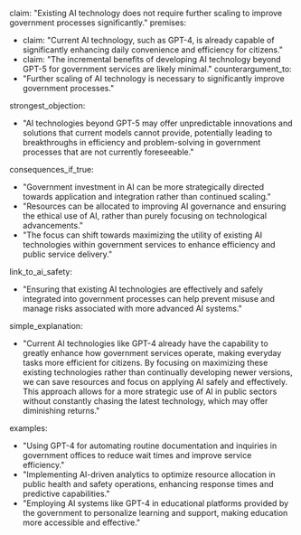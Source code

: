 claim: "Existing AI technology does not require further scaling to improve government processes significantly."
premises:
  - claim: "Current AI technology, such as GPT-4, is already capable of significantly enhancing daily convenience and efficiency for citizens."
  - claim: "The incremental benefits of developing AI technology beyond GPT-5 for government services are likely minimal."
counterargument_to:
  - "Further scaling of AI technology is necessary to significantly improve government processes."

strongest_objection:
  - "AI technologies beyond GPT-5 may offer unpredictable innovations and solutions that current models cannot provide, potentially leading to breakthroughs in efficiency and problem-solving in government processes that are not currently foreseeable."

consequences_if_true:
  - "Government investment in AI can be more strategically directed towards application and integration rather than continued scaling."
  - "Resources can be allocated to improving AI governance and ensuring the ethical use of AI, rather than purely focusing on technological advancements."
  - "The focus can shift towards maximizing the utility of existing AI technologies within government services to enhance efficiency and public service delivery."

link_to_ai_safety:
  - "Ensuring that existing AI technologies are effectively and safely integrated into government processes can help prevent misuse and manage risks associated with more advanced AI systems."

simple_explanation:
  - "Current AI technologies like GPT-4 already have the capability to greatly enhance how government services operate, making everyday tasks more efficient for citizens. By focusing on maximizing these existing technologies rather than continually developing newer versions, we can save resources and focus on applying AI safely and effectively. This approach allows for a more strategic use of AI in public sectors without constantly chasing the latest technology, which may offer diminishing returns."

examples:
  - "Using GPT-4 for automating routine documentation and inquiries in government offices to reduce wait times and improve service efficiency."
  - "Implementing AI-driven analytics to optimize resource allocation in public health and safety operations, enhancing response times and predictive capabilities."
  - "Employing AI systems like GPT-4 in educational platforms provided by the government to personalize learning and support, making education more accessible and effective."